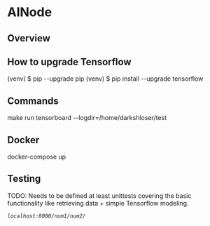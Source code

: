 # AINode

## Overview


## How to upgrade Tensorflow 
(venv) $ pip --upgrade pip
(venv) $ pip install --upgrade tensorflow


## Commands
make run
tensorboard --logdir=/home/darkshloser/test

## Docker
docker-compose up

## Testing

TODO: Needs to be defined at least unittests covering the basic functionality like
      retrieving data + simple Tensorflow modeling.

*`localhost:8000/num1/num2/`*
